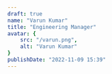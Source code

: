 ```yaml
---
draft: true
name: "Varun Kumar"
title: "Engineering Manager"
avatar: {
    src: "/varun.png",
    alt: "Varun Kumar"
}
publishDate: "2022-11-09 15:39"
---
```

